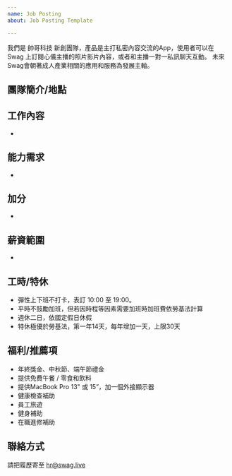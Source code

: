 ```yaml
---
name: Job Posting
about: Job Posting Template

---
```


我們是 帥哥科技 新創團隊，產品是主打私密內容交流的App，使用者可以在 Swag 上訂閱心儀主播的照片影片內容，或者和主播一對一私訊聊天互動。 未來Swag會朝著成人產業相關的應用和服務為發展主軸。

## 團隊簡介/地點

## 工作內容
* 

## 能力需求
*

## 加分
*

## 薪資範圍
* 

## 工時/特休
* 彈性上下班不打卡，表訂 10:00 至 19:00。
* 平時不鼓勵加班，但若因時程等因素需要加班時加班費依勞基法計算
* 週休二日，依國定假日休假
* 特休極優於勞基法，第一年14天，每年增加一天，上限30天

## 福利/推薦項
* 年終獎金、中秋節、端午節禮金
* 提供免費午餐 / 零食和飲料
* 提供MacBook Pro 13" 或 15”，加一個外接顯示器
* 健康檢查補助
* 員工旅遊
* 健身補助
* 在職進修補助

## 聯絡方式
請把履歷寄至 [hr@swag.live](mailto:hr@swag.live)
